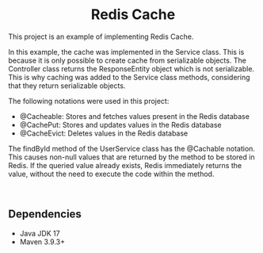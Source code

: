 <h1 align="center"><strong>Redis Cache</strong></h1>

This project is an example of implementing Redis Cache.

In this example, the cache was implemented in the Service class. This is because it is only possible to create cache from serializable objects. The Controller class returns the ResponseEntity object which is not serializable. This is why caching was added to the Service class methods, considering that they return serializable objects.

The following notations were used in this project:

- @Cacheable: Stores and fetches values present in the Redis database
- @CachePut: Stores and updates values in the Redis database
- @CacheEvict: Deletes values in the Redis database

The findById method of the UserService class has the @Cachable notation. This causes non-null values that are returned by the method to be stored in Redis. If the queried value already exists, Redis immediately returns the value, without the need to execute the code within the method.

&nbsp;

## **Dependencies**

- Java JDK 17
- Maven 3.9.3+